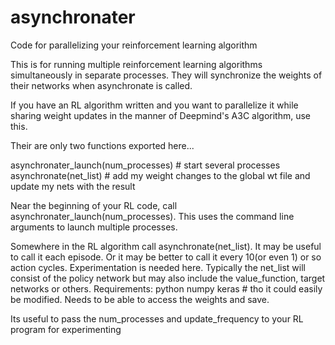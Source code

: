 # asynchronater
Code for parallelizing your reinforcement learning algorithm


This is for running multiple reinforcement learning algorithms simultaneously in separate processes. They
will synchronize the weights of their networks when asynchronate is called.

If you have an RL algorithm written and you want to parallelize it while sharing weight updates in the manner of
Deepmind's A3C algorithm, use this.

Their are only two functions exported here...

asynchronater_launch(num_processes)     # start several processes
asynchronate(net_list)                  # add my weight changes to the global wt file and update my nets with the result

Near the beginning of your RL code, call asynchronater_launch(num_processes). This
uses the command line arguments to launch multiple processes.

Somewhere in the RL algorithm call  asynchronate(net_list). It may be useful to call it
each episode. Or it may be better to call it every 10(or even 1) or so action cycles. Experimentation is
needed here.
Typically the net_list will consist of the policy network but may also include the value_function, target networks or others.
Requirements:
python
numpy
keras       # tho it could easily be modified. Needs to be able to access the weights and save.

Its useful to pass the num_processes and update_frequency to your RL program for experimenting

